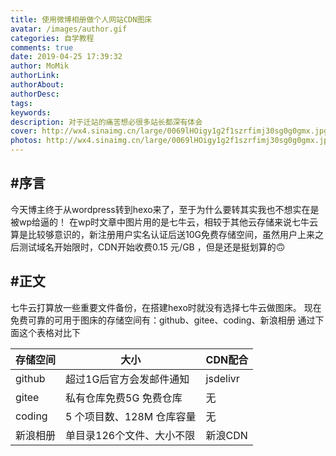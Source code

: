 ```yaml
---
title: 使用微博相册做个人网站CDN图床
avatar: /images/author.gif
categories: 自学教程
comments: true
date: 2019-04-25 17:39:32
author: MoMik
authorLink:
authorAbout:
authorDesc:
tags:
keywords:
description: 对于迁站的痛苦想必很多站长都深有体会
cover: http://wx4.sinaimg.cn/large/0069lHOigy1g2f1szrfimj30sg0g0gmx.jpg
photos: http://wx4.sinaimg.cn/large/0069lHOigy1g2f1szrfimj30sg0g0gmx.jpg
---
```


## #序言

今天博主终于从wordpress转到hexo来了，至于为什么要转其实我也不想实在是被wp给逼的！
在wp时文章中图片用的是七牛云，相较于其他云存储来说七牛云算是比较够意识的，新注册用户实名认证后送10G免费存储空间，虽然用户上来之后测试域名开始限时，CDN开始收费0.15 元/GB ，但是还是挺划算的🙃

## #正文

七牛云打算放一些重要文件备份，在搭建hexo时就没有选择七牛云做图床。
现在免费可靠的可用于图床的存储空间有：github、gitee、coding、新浪相册
通过下面这个表格对比下

| 存储空间 | 大小 | CDN配合 |
| ------ | ------------------------- | -------- |
| github | 超过1G后官方会发邮件通知 | jsdelivr |
| gitee | 私有仓库免费5G 免费仓库 | 无 |
| coding | 5 个项目数、128M 仓库容量 | 无 |
| 新浪相册 | 单目录126个文件、大小不限 | 新浪CDN |

